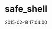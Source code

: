 ---
layout: post
title:  "safe_shell"
repo:   "envato/safe_shell"
date:   2015-02-18 17:04:00
gemurl: http://github.com/envato/safe_shell
---